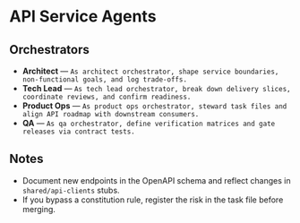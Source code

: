 # API Service Agents

## Orchestrators
- **Architect** — `As architect orchestrator, shape service boundaries, non-functional goals, and log trade-offs.`
- **Tech Lead** — `As tech lead orchestrator, break down delivery slices, coordinate reviews, and confirm readiness.`
- **Product Ops** — `As product ops orchestrator, steward task files and align API roadmap with downstream consumers.`
- **QA** — `As qa orchestrator, define verification matrices and gate releases via contract tests.`

## Notes
- Document new endpoints in the OpenAPI schema and reflect changes in `shared/api-clients` stubs.
- If you bypass a constitution rule, register the risk in the task file before merging.
